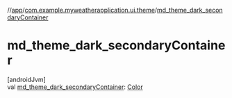 //[app](../../index.md)/[com.example.myweatherapplication.ui.theme](index.md)/[md_theme_dark_secondaryContainer](md_theme_dark_secondary-container.md)

# md_theme_dark_secondaryContainer

[androidJvm]\
val [md_theme_dark_secondaryContainer](md_theme_dark_secondary-container.md): [Color](https://developer.android.com/reference/kotlin/androidx/compose/ui/graphics/Color.html)
